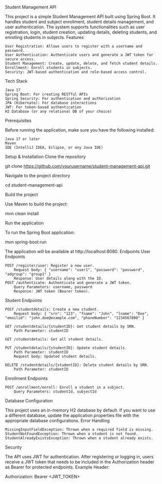Student Management API

This project is a simple Student Management API built using Spring Boot. It handles student and subject enrollment, student details management, and user authentication. The system supports functionalities such as user registration, login, student creation, updating details, deleting students, and enrolling students in subjects.
Features

    User Registration: Allows users to register with a username and password.
    User Authentication: Authenticate users and generate a JWT token for secure access.
    Student Management: Create, update, delete, and fetch student details.
    Enrollment: Enroll students in subjects.
    Security: JWT-based authentication and role-based access control.

Tech Stack

    Java 17
    Spring Boot: For creating RESTful APIs
    Spring Security: For authentication and authorization
    JPA (Hibernate): For database interactions
    JWT: For token-based authentication
    H2 Database (or any relational DB of your choice)

Prerequisites

Before running the application, make sure you have the following installed:

    Java 17 or later
    Maven
    IDE (IntelliJ IDEA, Eclipse, or any Java IDE)

Setup & Installation
Clone the repository

git clone https://github.com/yourusername/student-management-api.git

Navigate to the project directory

cd student-management-api

Build the project

Use Maven to build the project:

mvn clean install

Run the application

To run the Spring Boot application:

mvn spring-boot:run

The application will be available at http://localhost:8080.
Endpoints
User Endpoints

    POST /register/user: Register a new user.
        Request body: { "username": "user1", "password": "password", "adgroup": "group1" }
        Response: User details along with the ID.
    POST /authenticate: Authenticate and generate a JWT token.
        Query Parameters: username, password
        Response: JWT token (Bearer token).

Student Endpoints

    POST /studentdetails: Create a new student.
        Request body: { "srn": "123", "fname": "John", "lname": "Doe", "emailid": "john.doe@example.com", "phoneNumber": "1234567890" }

    GET /studentdetails/{studentID}: Get student details by SRN.
        Path Parameter: studentID

    GET /studentdetails: Get all student details.

    PUT /studentdetails/{studentID}: Update student details.
        Path Parameter: studentID
        Request body: Updated student details.

    DELETE /studentdetails/{studentID}: Delete student details by SRN.
        Path Parameter: studentID

Enrollment Endpoints

    POST /enrollment/enroll: Enroll a student in a subject.
        Query Parameters: studentId, subjectId

Database Configuration

This project uses an in-memory H2 database by default. If you want to use a different database, update the application.properties file with the appropriate database configurations.
Error Handling

    MissingInputFieldException: Thrown when a required field is missing.
    StudentNotFoundException: Thrown when a student is not found.
    StudentAlreadyExistsException: Thrown when a student already exists.

Security

The API uses JWT for authentication. After registering or logging in, users receive a JWT token that needs to be included in the Authorization header as Bearer <token> for protected endpoints.
Example Header:

Authorization: Bearer <JWT_TOKEN>
